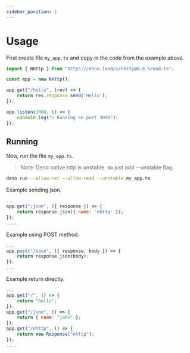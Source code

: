 ```yaml
---
sidebar_position: 1
---
```


# Usage
First create file `my_app.ts` and copy in the code from the example above.
```js
import { NHttp } from "https://deno.land/x/nhttp@0.8.5/mod.ts";

const app = new NHttp();

app.get("/hello", (rev) => {
    return rev.response.send('Hello');
});

app.listen(3000, () => {
    console.log("> Running on port 3000");
});
```
## Running
Now, run the file `my_app.ts`.
> Note: Deno native http is unstable. so just add --unstable flag.

```bash
deno run --allow-net --allow-read --unstable my_app.ts
```

Example sending json.
```js
...
app.get("/json", ({ response }) => {
    return response.json({ name: 'nhttp' });
});
....
```
Example using POST method.
```js
...
app.post("/save", ({ response, body }) => {
    return response.json(body);
});
...
```
Example return directly.
```js
...
app.get("/", () => {
    return "hello";
});
app.get("/json", () => {
    return { name: "john" };
});
app.get("/nhttp", () => {
    return new Response("nhttp");
});
....
```
